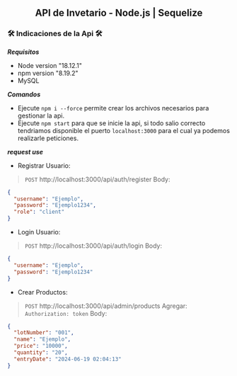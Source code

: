 <h2 align="center">
  API de Invetario - Node.js | Sequelize
</h2>

<h3> 🛠️ Indicaciones de la Api 🛠️ </h3>

***Requisitos***

- Node version "18.12.1"
- npm version "8.19.2"
- MySQL

***Comandos***
>
- Ejecute `npm i --force` permite crear los archivos necesarios para gestionar la api.
- Ejecute `npm start` para que se inicie la api, si todo salio correcto tendriamos disponible el puerto `localhost:3000` para el cual ya podemos realizarle peticiones.

***request use***

- Registrar Usuario:
>`POST` http://localhost:3000/api/auth/register
Body:
```json
{
  "username": "Ejemplo",
  "password": "Ejemplo1234",
  "role": "client"
}
```
- Login Usuario:
>`POST` http://localhost:3000/api/auth/login
Body:
```json
{
  "username": "Ejemplo",
  "password": "Ejemplo1234"
}
```
- Crear Productos:
>`POST` http://localhost:3000/api/admin/products
Agregar: `Authorization: token`
Body:
```json
{
  "lotNumber": "001",
  "name": "Ejemplo",
  "price": "10000",
  "quantity": "20",
  "entryDate": "2024-06-19 02:04:13"
}
```


